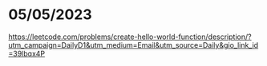 # 05/05/2023

<https://leetcode.com/problems/create-hello-world-function/description/?utm_campaign=DailyD1&utm_medium=Email&utm_source=Daily&gio_link_id=39lbqx4P>
